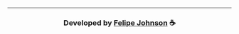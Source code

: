 -----

  <h3 align="center"> Developed by <a href="https://github.com/felipejohnson/">Felipe Johnson</a> ☕</h3>

